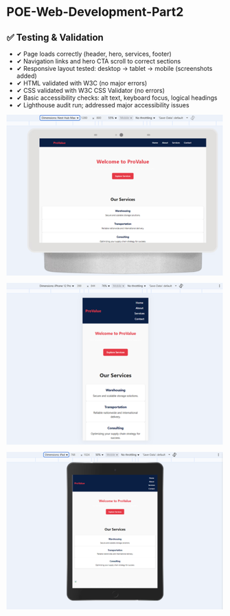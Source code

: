# POE-Web-Development-Part2
## ✅ Testing & Validation

- ✔ Page loads correctly (header, hero, services, footer)
- ✔ Navigation links and hero CTA scroll to correct sections
- ✔ Responsive layout tested: desktop → tablet → mobile (screenshots added)
- ✔ HTML validated with W3C (no major errors)
- ✔ CSS validated with W3C CSS Validator (no errors)
- ✔ Basic accessibility checks: alt text, keyboard focus, logical headings
- ✔ Lighthouse audit run; addressed major accessibility issues


![image alt](https://github.com/Khutie14/POE-Web-Development-Part2/blob/main/Desktop%20screenshot.png?raw=true)


![image alt](https://github.com/Khutie14/POE-Web-Development-Part2/blob/main/Mobile%20screenshot.png?raw=true)

![image alt](https://github.com/Khutie14/POE-Web-Development-Part2/blob/main/Tablet%20screenshot.png?raw=true)

